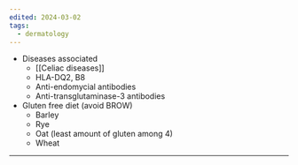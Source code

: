 ```yaml
---
edited: 2024-03-02
tags:
  - dermatology
---
```

- Diseases associated 
	- [[Celiac diseases]]
	- HLA-DQ2, B8
	- Anti-endomycial antibodies
	- Anti-transglutaminase-3 antibodies
- Gluten free diet (avoid BROW)
	- Barley
	- Rye
	- Oat (least amount of gluten among 4)
	- Wheat
---
